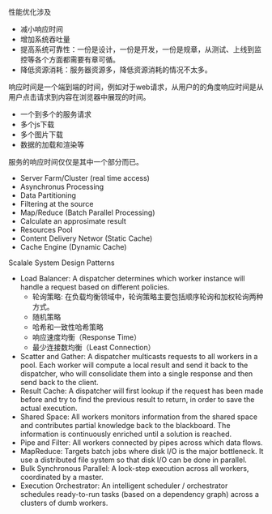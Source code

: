 

性能优化涉及
* 减小响应时间
* 增加系统吞吐量
* 提高系统可靠性：一份是设计，一份是开发，一份是规章，从测试、上线到监控等各个方面都需要有章可循。
* 降低资源消耗：服务器资源多，降低资源消耗的情况不太多。

响应时间是一个端到端的时间，例如对于web请求，从用户的的角度响应时间是从用户点击请求到内容在浏览器中展现的时间。
* 一个到多个的服务请求
* 多个js下载
* 多个图片下载
* 数据的加载和渲染等

服务的响应时间仅仅是其中一个部分而已。


* Server Farm/Cluster (real time access)
* Asynchronus Processing
* Data Partitioning
* Filtering at the source
* Map/Reduce (Batch Parallel Processing)
* Calculate an approsimate result
* Resources Pool
* Content Delivery Networ (Static Cache)
* Cache Engine (Dynamic Cache)


Scalale System Design Patterns
* Load Balancer: A dispatcher determines which worker instance will handle a request based on different policies.
  * 轮询策略: 在负载均衡领域中，轮询策略主要包括顺序轮询和加权轮询两种方式。
  * 随机策略
  * 哈希和一致性哈希策略
  * 响应速度均衡（Response Time）
  * 最少连接数均衡（Least Connection）
* Scatter and Gather: A dispatcher multicasts requests to all workers in a pool. Each worker will compute a local result and send it back to the dispatcher, who will consolidate them into a single response and then send back to the client.
* Result Cache: A dispatcher will first lookup if the request has been made before and try to find the previous result to return, in order to save the actual execution.
* Shared Space: All workers monitors information from the shared space and contributes partial knowledge back to the blackboard. The information is continuously enriched until a solution is reached.
* Pipe and Filter: All workers connected by pipes across which data flows.
* MapReduce: Targets batch jobs where disk I/O is the major bottleneck. It use a distributed file system so that disk I/O can be done in parallel.
* Bulk Synchronous Parallel: A lock-step execution across all workers, coordinated by a master.
* Execution Orchestrator: An intelligent scheduler / orchestrator schedules ready-to-run tasks (based on a dependency graph) across a clusters of dumb workers.